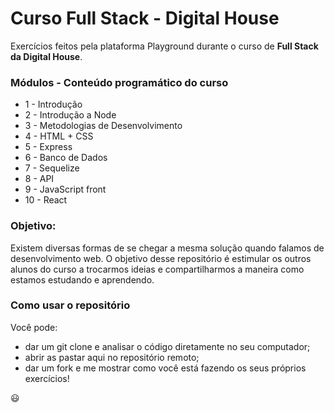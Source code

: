 # Curso Full Stack - Digital House

Exercícios feitos pela plataforma Playground durante o curso de **Full Stack da Digital House**. 

### Módulos - Conteúdo programático do curso
-   1 - Introdução
-   2 - Introdução a Node
-   3    - Metodologias de Desenvolvimento
-   4    - HTML + CSS
-   5   - Express
-   6    - Banco de Dados
-   7    - Sequelize
-   8    - API
-   9    - JavaScript front
-   10   - React 

### Objetivo:
Existem diversas formas de se chegar a mesma solução quando falamos de desenvolvimento web. O objetivo desse repositório é estimular os outros alunos do curso a trocarmos ideias e compartilharmos a maneira como estamos estudando e aprendendo. 

### Como usar o repositório
Você pode: 
- dar um git clone e analisar o código diretamente no seu computador;
- abrir as pastar aqui no repositório remoto;
- dar um fork e me mostrar como você está fazendo os seus próprios exercícios!


:smiley: